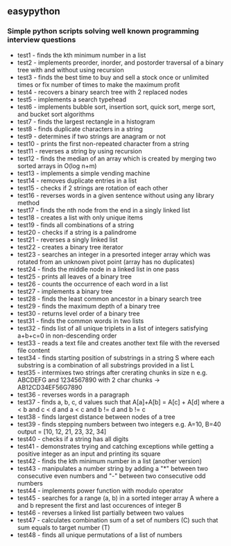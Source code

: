 ## easypython

### Simple python scripts solving well known programming interview questions

* test1 - finds the kth minimum number in a list
* test2 - implements preorder, inorder, and postorder traversal of a binary tree with and without using recursion 
* test3 - finds the best time to buy and sell a stock once or unlimited times or fix number of times to make the maximum profit
* test4 - recovers a binary search tree with 2 replaced nodes
* test5 - implements a search typehead
* test6 - implements bubble sort, insertion sort, quick sort, merge sort, and bucket sort algorithms
* test7 - finds the largest rectangle in a histogram
* test8 - finds duplicate characters in a string
* test9 - determines if two strings are anagram or not
* test10 - prints the first non-repeated character from a string
* test11 - reverses a string by using recursion
* test12 - finds the median of an array which is created by merging two sorted arrays in O(log n+m)
* test13 - implements a simple vending machine
* test14 - removes duplicate entries in a list
* test15 - checks if 2 strings are rotation of each other
* test16 - reverses words in a given sentence without using any library method
* test17 - finds the nth node from the end in a singly linked list
* test18 - creates a list with only unique items
* test19 - finds all combinations of a string
* test20 - checks if a string is a palindrome
* test21 - reverses a singly linked list
* test22 - creates a binary tree iterator
* test23 - searches an integer in a presorted integer array which was rotated from an unknown pivot point (array has no duplicates)
* test24 - finds the middle node in a linked list in one pass
* test25 - prints all leaves of a binary tree
* test26 - counts the occurrence of each word in a list
* test27 - implements a binary tree
* test28 - finds the least common ancestor in a binary search tree
* test29 - finds the maximum depth of a binary tree
* test30 - returns level order of a binary tree 
* test31 - finds the common words in two lists
* test32 - finds list of all unique triplets in a list of integers satisfying a+b+c=0 in non-descending order
* test33 - reads a text file and creates another text file with the reversed file content
* test34 - finds starting position of substrings in a string S where each substring is a combination of all substrings provided in a list L
* test35 - intermixes two strings after crerating chunks in size n e.g. ABCDEFG and 1234567890 with 2 char chunks -> AB12CD34EF56G7890
* test36 - reverses words in a paragraph
* test37 - finds a, b, c, d values such that A[a]+A[b] = A[c] + A[d] where a < b and c < d and a < c and b != d and b != c
* test38 - finds largest distance between nodes of a tree
* test39 - finds stepping numbers between two integers e.g. A=10, B=40 output = [10, 12, 21, 23, 32, 34]
* test40 - checks if a string has all digits
* test41 - demonstrates trying and catching exceptions while getting a positive integer as an input and printing its square
* test42 - finds the kth minimum number in a list (another version)
* test43 - manipulates a number string by adding a "*" between two consecutive even numbers and "-" between two consecutive odd numbers
* test44 - implements power function with modulo operator
* test45 - searches for a range (a, b) in a sorted integer array A where a and b represent the first and last occurences of integer B
* test46 - reverses a linked list partially between two values
* test47 - calculates combination sum of a set of numbers (C) such that sum equals to target number (T)
* test48 - finds all unique permutations of a list of numbers